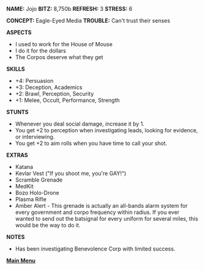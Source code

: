 **NAME:** Jojo
**BITZ:** 8,750b
**REFRESH:** 3
**STRESS:** 6

**CONCEPT:** Eagle-Eyed Media
**TROUBLE:** Can't trust their senses

**ASPECTS** 
- I used to work for the House of Mouse
- I do it for the dollars
- The Corpos deserve what they get

**SKILLS**
- +4: Persuasion
- +3: Deception, Academics
- +2: Brawl, Perception, Security
- +1: Melee, Occult, Performance, Strength

**STUNTS**
- Whenever you deal social damage, increase it by 1.
- You get +2 to perception when investigating leads, looking for evidence, or interviewing.
- You get +2 to aim rolls when you have time to call your shot.

**EXTRAS**
- Katana
- Kevlar Vest ("If you shoot me, you're GAY!")
- Scramble Grenade 
- MedKit
- Bozo Holo-Drone
- Plasma Rifle 
- Amber Alert - This grenade is actually an all-bands alarm system for every government and corpo frequency within radius. If you ever wanted to send out the batsignal for every uniform for several miles, this would be the way to do it.

**NOTES**
- Has been investigating Benevolence Corp with limited success.

 **[Main Menu](README.md)**